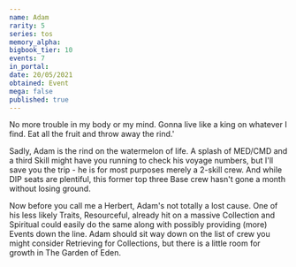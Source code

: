 ```yaml
---
name: Adam
rarity: 5
series: tos
memory_alpha:
bigbook_tier: 10
events: 7
in_portal:
date: 20/05/2021
obtained: Event
mega: false
published: true
---
```


No more trouble in my body or my mind. Gonna live like a king on whatever I find. Eat all the fruit and throw away the rind.' 

Sadly, Adam is the rind on the watermelon of life. A splash of MED/CMD and a third Skill might have you running to check his voyage numbers, but I'll save you the trip - he is for most purposes merely a 2-skill crew. And while DIP seats are plentiful, this former top three Base crew hasn't gone a month without losing ground. 

Now before you call me a Herbert, Adam's not totally a lost cause. One of his less likely Traits, Resourceful, already hit on a massive Collection and Spiritual could easily do the same along with possibly providing (more) Events down the line. Adam should sit way down on the list of crew you might consider Retrieving for Collections, but there is a little room for growth in The Garden of Eden.
